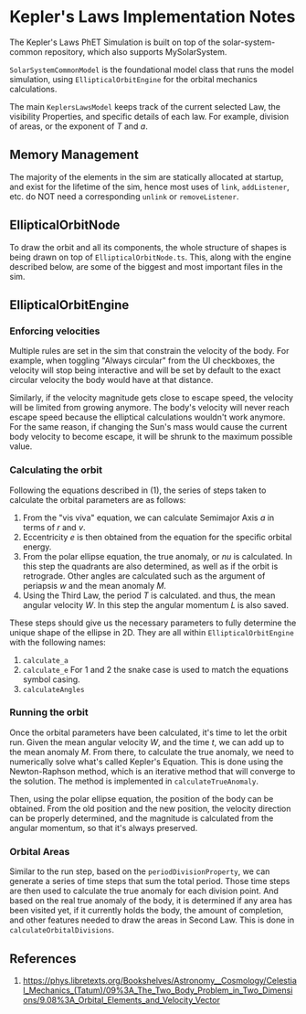 # Kepler's Laws Implementation Notes

The Kepler's Laws PhET Simulation is built on top of the solar-system-common repository, which also supports
MySolarSystem.

`SolarSystemCommonModel` is the foundational model class that runs the model simulation, using
`EllipticalOrbitEngine` for the orbital mechanics calculations.

The main `KeplersLawsModel` keeps track of the current selected Law, the visibility Properties, and specific details of
each law. For example, division of areas, or the exponent of _T_ and _a_.

## Memory Management

The majority of the elements in the sim are statically allocated at startup, and exist for the lifetime of the sim,
hence most uses of `link`, `addListener`, etc. do NOT need a corresponding `unlink` or `removeListener`.

## EllipticalOrbitNode

To draw the orbit and all its components, the whole structure of shapes is being drawn on top
of `EllipticalOrbitNode.ts`. This, along with the engine described below, are some of the biggest and most important
files in the sim.

## EllipticalOrbitEngine

### Enforcing velocities

Multiple rules are set in the sim that constrain the velocity of the body. For example, when toggling "Always circular"
from the UI checkboxes, the velocity will stop being interactive and will be set by default to the exact circular
velocity the body would have at that distance.

Similarly, if the velocity magnitude gets close to escape speed, the velocity will be limited from growing anymore. The
body's velocity will never reach escape speed because the elliptical calculations wouldn't work anymore. For the same
reason, if changing the Sun's mass would cause the current body velocity to become escape, it will be shrunk to the
maximum possible value.

### Calculating the orbit

Following the equations described in (1), the series of steps taken to calculate the orbital parameters are as follows:

1. From the "vis viva" equation, we can calculate Semimajor Axis _a_ in terms of _r_ and _v_.
2. Eccentricity _e_ is then obtained from the equation for the specific orbital energy.
3. From the polar ellipse equation, the true anomaly, or _nu_ is calculated. In this step the quadrants are also
   determined, as well as if the orbit is retrograde. Other angles are calculated such as the argument of periapsis _w_
   and the mean anomaly _M_.
4. Using the Third Law, the period _T_ is calculated. and thus, the mean angular velocity _W_. In this step the angular
   momentum _L_ is also saved.

These steps should give us the necessary parameters to fully determine the unique shape of the ellipse in 2D. They are
all within `EllipticalOrbitEngine` with the following names:

1. `calculate_a`
2. `calculate_e` For 1 and 2 the snake case is used to match the equations symbol casing.
3. `calculateAngles`

### Running the orbit

Once the orbital parameters have been calculated, it's time to let the orbit run. Given the mean angular velocity _W_,
and the time _t_, we can add up to the mean anomaly _M_. From there, to calculate the true anomaly, we need to
numerically solve what's called Kepler's Equation. This is done using the Newton-Raphson method, which is an iterative
method that will converge to the solution. The method is implemented in `calculateTrueAnomaly`.

Then, using the polar ellipse equation, the position of the body can be obtained. From the old position and the new
position, the velocity direction can be properly determined, and the magnitude is calculated from the angular momentum,
so that it's always preserved.

### Orbital Areas

Similar to the run step, based on the `periodDivisionProperty`, we can generate a series of time steps that sum the
total period. Those time steps are then used to calculate the true anomaly for each division point. And based on the
real true anomaly of the body, it is determined if any area has been visited yet, if it currently holds the body, the
amount of completion, and other features needed to draw the areas in Second Law. This is done
in `calculateOrbitalDivisions`.

## References

1. https://phys.libretexts.org/Bookshelves/Astronomy__Cosmology/Celestial_Mechanics_(Tatum)/09%3A_The_Two_Body_Problem_in_Two_Dimensions/9.08%3A_Orbital_Elements_and_Velocity_Vector

